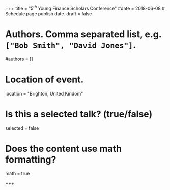 +++
title = "$5^{th}$ Young Finance Scholars Conference"
#date = 2018-06-08  # Schedule page publish date.
draft = false

# Authors. Comma separated list, e.g. `["Bob Smith", "David Jones"]`.
#authors = []

# Location of event.
location = "Brighton, United Kindom"

# Is this a selected talk? (true/false)
selected = false

# Does the content use math formatting?
math = true

+++
